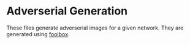# Adverserial Generation

These files generate adverserial images for a given network. They are generated using [foolbox](https://github.com/bethgelab/foolbox).